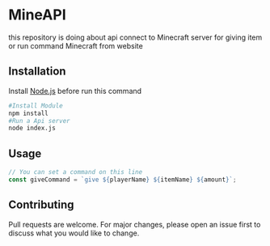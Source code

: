 # MineAPI

  this repository is doing about api connect to Minecraft server for giving item or run command Minecraft from website 

## Installation

Install [Node.js](https://nodejs.org/en) before run this command

```bash
#Install Module
npm install 
#Run a Api server
node index.js  
```

## Usage

```js
// You can set a command on this line 
const giveCommand = `give ${playerName} ${itemName} ${amount}`;
```

## Contributing

Pull requests are welcome. For major changes, please open an issue first
to discuss what you would like to change.